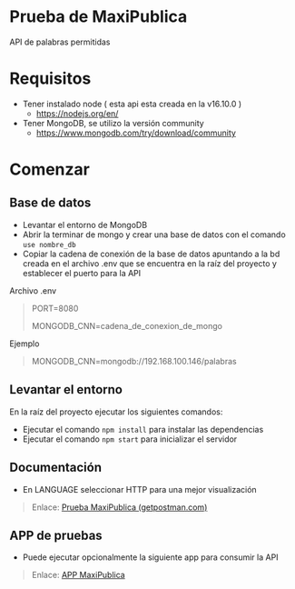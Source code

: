 # Prueba de MaxiPublica
API de palabras permitidas

# Requisitos

- Tener instalado node ( esta api esta creada en la v16.10.0 )
	- https://nodejs.org/en/
- Tener MongoDB, se utilizo la versión community
	- https://www.mongodb.com/try/download/community

#  Comenzar

##  Base de datos
- Levantar el entorno de MongoDB
- Abrir la terminar de mongo y crear una base de datos con el comando `use nombre_db`
- Copiar la cadena de conexión de la base de datos apuntando a la bd creada en el archivo .env que se encuentra en la raíz del proyecto y establecer el puerto para la API

Archivo .env

> PORT=8080
>
> MONGODB_CNN=cadena_de_conexion_de_mongo

Ejemplo
> MONGODB_CNN=mongodb://192.168.100.146/palabras

 
##  Levantar el entorno
En la raíz del proyecto ejecutar los siguientes comandos: 
- Ejecutar el comando `npm install` para instalar las dependencias
- Ejecutar el comando `npm start` para inicializar el servidor

## Documentación 
- En LANGUAGE seleccionar HTTP para una mejor visualización

> Enlace:  [Prueba MaxiPublica (getpostman.com)](https://documenter.getpostman.com/view/15453720/UVeFLRBU)

## APP de pruebas
- Puede ejecutar opcionalmente la siguiente app para consumir la API

> Enlace: [APP MaxiPublica ](https://github.com/JaredLevi23/cliente-palabras-permitidas)